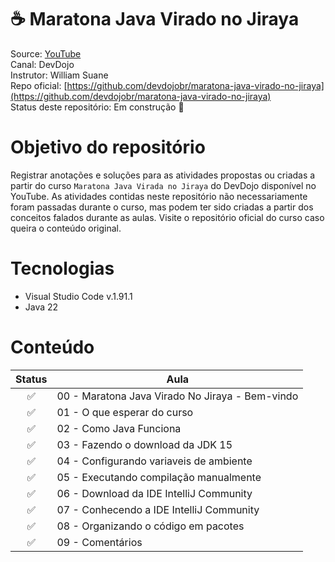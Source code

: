 <h1>☕ Maratona Java Virado no Jiraya</h1>

Source: [YouTube](https://bit.ly/46wWaFr) <br />
Canal: DevDojo <br />
Instrutor: William Suane <br />
Repo oficial: [https://github.com/devdojobr/maratona-java-virado-no-jiraya](https://github.com/devdojobr/maratona-java-virado-no-jiraya) <br />
Status deste repositório: Em construção 🚧


# Objetivo do repositório
Registrar anotações e soluções para as atividades propostas ou criadas a partir do curso `Maratona Java Virada no Jiraya` do DevDojo disponível no YouTube.
As atividades contidas neste repositório não necessariamente foram passadas durante o curso, mas podem ter sido criadas a partir dos conceitos falados durante as aulas. Visite o repositório oficial do curso caso queira o conteúdo original.

# Tecnologias
* Visual Studio Code v.1.91.1
* Java 22

# Conteúdo

| Status | Aula                                             |
|:--:     |--                                               |
|✅      |00 - Maratona Java Virado No Jiraya - Bem-vindo   |
|✅      |01 - O que esperar do curso                       |
|✅      |02 - Como Java Funciona                           |
|✅      |03 - Fazendo o download da JDK 15                 |
|✅      |04 - Configurando variaveis de ambiente           |
|✅      |05 - Executando compilação manualmente            |
|✅      |06 - Download da IDE IntelliJ Community           |
|✅      |07 - Conhecendo a IDE IntelliJ Community          |
|✅      |08 - Organizando o código em pacotes              |
|✅      |09 - Comentários                                  |


